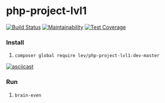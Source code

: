 # php-project-lvl1

[![Build Status](https://travis-ci.org/lev0607/php-project-lvl1.svg?branch=master)](https://travis-ci.org/lev0607/php-project-lvl1)
[![Maintainability](https://api.codeclimate.com/v1/badges/a99a88d28ad37a79dbf6/maintainability)](https://codeclimate.com/github/codeclimate/codeclimate/maintainability)
[![Test Coverage](https://api.codeclimate.com/v1/badges/a99a88d28ad37a79dbf6/test_coverage)](https://codeclimate.com/github/codeclimate/codeclimate/test_coverage)

### Install

1. `composer global require lev/php-project-lvl1:dev-master`

[![asciicast](https://asciinema.org/a/fw7afV21ceoMcOghU7uFLszCq.svg)](https://asciinema.org/a/fw7afV21ceoMcOghU7uFLszCq)

### Run

1. `brain-even`